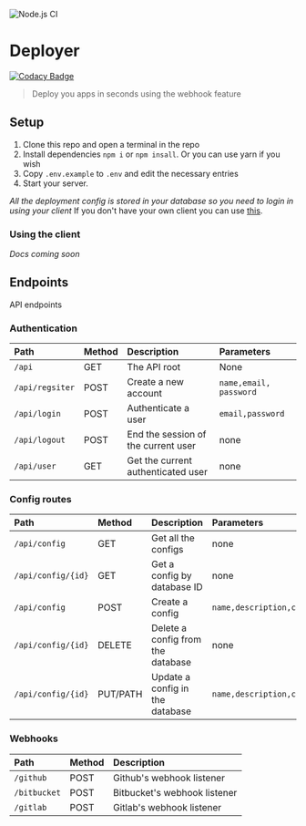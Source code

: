 ![Node.js CI](https://github.com/opensource254/deployer/workflows/Node.js%20CI/badge.svg)
# Deployer

[![Codacy Badge](https://api.codacy.com/project/badge/Grade/4f995596e00d43a89c2fc753bf8786a4)](https://app.codacy.com/gh/opensource254/deployer?utm_source=github.com&utm_medium=referral&utm_content=opensource254/deployer&utm_campaign=Badge_Grade)

> Deploy you apps in seconds using the webhook feature

## Setup
1. Clone this repo and open a terminal in the repo 
2. Install dependencies `npm i` or `npm insall`. Or you can use yarn if you wish
3. Copy `.env.example` to `.env` and edit the necessary entries
4. Start your server.

*All the deployment config is stored in your database so you need to login in using your client*
If you don't have your own client you can use [this](https://github.com/opensource254/deployer-client).
### Using the client
_Docs coming soon_

<!-- // TODO update the new docs  -->

## Endpoints
API endpoints
### Authentication
|  Path            |     Method      |   Description                     |  Parameters            |
|:-----------------|:----------------|:----------------------------------|:-----------------------|
|  `/api`          |       GET       |The API root                       |  None                  |
|  `/api/regsiter` |       POST      |Create a new account               | `name,email, password` |
|  `/api/login`    |       POST      |Authenticate a user                | `email,password`       |
|  `/api/logout`   |       POST      |End the session of the current user|  none                  |
|  `/api/user`     |       GET       |Get the current authenticated user |  none                  |

### Config routes
|   Path             |    Method   |   Description                     |  Parameters                |
|:-------------------|:------------|:----------------------------------|:---------------------------|
| `/api/config`      |    GET      | Get all the configs               | none                       |
| `/api/config/{id}` |    GET      | Get a config by database ID       | none                       |
| `/api/config`      |    POST     | Create a config                   | `name,description,command` |
| `/api/config/{id}` |    DELETE   | Delete a config from the database | none                       |
| `/api/config/{id}` |    PUT/PATH | Update a config in the database   | `name,description,command` |

### Webhooks
| Path         | Method | Description                  |
|:-------------|:-------|:-----------------------------|
| `/github`    | POST   | Github's webhook listener    |
| `/bitbucket` | POST   | Bitbucket's webhook listener |
| `/gitlab`    | POST   | Gitlab's webhook listener    |